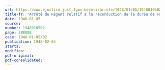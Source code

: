 ```yaml
---
url: https://www.ejustice.just.fgov.be/eli/arrete/1948/01/05/1948010502/justel
title-fr: "Arrêté du Régent relatif à la reconduction de la durée de validité du cadre temporaire des commissions de pension de l'Administration des Pensions militaires"
date: 1948-01-05
source:
number: 1948010502
page: 888888
case: 1948-01-05/02
publication: 1948-02-04
starts:
modifies:
pdf-original:
pdf-consolidated:
---
```


